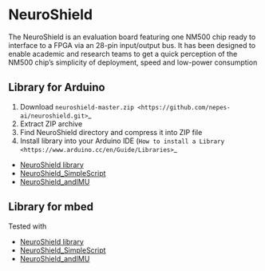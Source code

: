# NeuroShield

The NeuroShield is an evaluation board featuring one NM500 chip ready to interface to a FPGA via an 28-pin input/output bus. It has been designed to enable academic and research teams to get a quick perception of the NM500 chip’s simplicity of deployment, speed and low-power consumption

Library for Arduino
----------------

1. Download `neuroshield-master.zip <https://github.com/nepes-ai/neuroshield.git>`_
2. Extract ZIP archive
3. Find NeuroShield directory and compress it into ZIP file
4. Install library into your Arduino IDE (`How to install a Library <https://www.arduino.cc/en/Guide/Libraries>`_

-   [NeuroShield library](https://github.com/nepes-ai/neuroshield/tree/master/neuroshield-arduino/lib/NeuroShield/src)
-   [NeuroShield_SimpleScript](https://github.com/nepes-ai/neuroshield/tree/master/neuroshield-arduino/lib/NeuroShield/examples/NeuroShield_SimpleScript)
-   [NeuroShield_andIMU](https://github.com/nepes-ai/neuroshield/tree/master/neuroshield-arduino/lib/NeuroShield/examples/NeuroShield_andIMU)


Library for mbed
----------------

Tested with 

-   [NeuroShield library](https://developer.mbed.org/teams/NM500/code/NeuroShield/)
-   [NeuroShield_SimpleScript](https://developer.mbed.org/teams/NM500/code/NeuroShield_SimpleScript/)
-   [NeuroShield_andIMU](https://developer.mbed.org/teams/NM500/code/NeuroShield_andIMU/)
